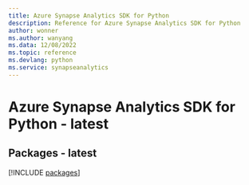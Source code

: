 ```yaml
---
title: Azure Synapse Analytics SDK for Python
description: Reference for Azure Synapse Analytics SDK for Python
author: wonner
ms.author: wanyang
ms.data: 12/08/2022
ms.topic: reference
ms.devlang: python
ms.service: synapseanalytics
---
```

# Azure Synapse Analytics SDK for Python - latest
## Packages - latest
[!INCLUDE [packages](synapse-analytics-index.md)]